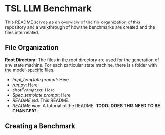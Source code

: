 # TSL LLM Benchmark
This README serves as an overview of the file organization of this repository and a walkthrough of how the benchmarks are created and the files interrelated.


## File Organization
**Root Directory:** The files in the root directory are used for the generation of any state machine. For each particular state machine, there is a folder with the model-specific files.
- *Impl_template.prompt*: Here
- *run.py*: Here
- *shotPrompt.txt*: Here
- *Spec_template.prompt*: Here
- *README.md*: This README.
- *README.mov*: A tutorial of the README. **TODO: DOES THIS NEED TO BE CHANGED?**

## Creating a Benchmark